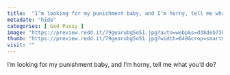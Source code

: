```yaml
---
title:  "I’m looking for my punishment baby, and I’m horny, tell me what you’d do?"
metadate: "hide"
categories: [ God Pussy ]
image: "https://preview.redd.it/79gearubg5o51.jpg?auto=webp&s=d38deb738564fc3b0aba3663a1c4527275dc3df2"
thumb: "https://preview.redd.it/79gearubg5o51.jpg?width=640&crop=smart&auto=webp&s=82d3d33020cb5403be2419cfb0d2bc79c6ab29b6"
visit: ""
---
```

I’m looking for my punishment baby, and I’m horny, tell me what you’d do?
